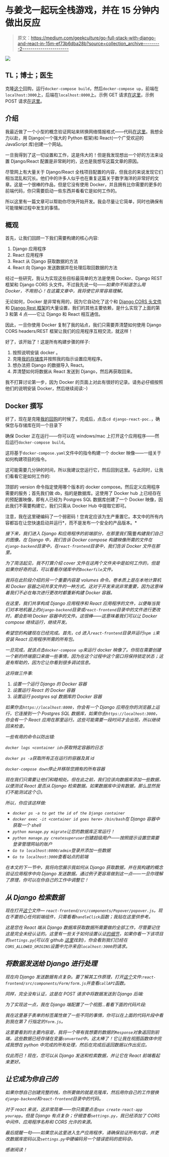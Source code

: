 # 与姜戈一起玩全栈游戏，并在 15 分钟内做出反应

> 原文：<https://medium.com/geekculture/go-full-stack-with-django-and-react-in-15m-ef73b6dba28b?source=collection_archive---------2----------------------->

![](img/bfc247b0b504372ef5ae44ef9883d19f.png)

## TL；博士；医生

克隆[这个](https://github.com/osintalex/django-react-poc)回购，运行`docker-compose build`，然后`docker-compose up`，前端在`localhost:3000`上，后端在`localhost:8000`上。示例 GET 请求[在这里](https://github.com/osintalex/django-react-poc/blob/main/django-cti-react/react-frontend/src/components/PopOver/popover.js)，示例 POST 请求[在这里](https://github.com/osintalex/django-react-poc/blob/main/django-cti-react/react-frontend/src/components/Form/form.js)。

## 介绍

我最近做了一个小型的概念验证网站来转换网络情报格式——代码[在这里](https://github.com/osintalex/django-react-poc)。我想全力以赴，用 Django(一个强大的 Python 框架)和 React(一个广受欢迎的 JavaScript 库)创建一个网站。

一旦我得到了这一切设置和工作，这是伟大的！但是我发现想出一个好的方法来设置 Django/React 配置是非常耗时的，这也是我想写这篇文章的原因。

尽管网上有大量关于 Django/React 全栈项目配置的内容，但我总的来说发现它们相当混乱和冗长。他们中的许多人似乎也在重复这篇关于数字海洋的非常好的文章。这是一个很棒的作品，但是它没有使用 Docker，并且拥有比你需要的更多的前端代码，你只需要启动一些东西并看看它是如何工作的。

所以这里有一篇文章可以帮助你尽快开始开发。我会尽量让它简单，同时也确保有可能理解过程中发生的事情。

## 概观

首先，让我们回顾一下我们需要构建的核心内容:

1.  Django 应用程序
2.  React 应用程序
3.  React 从 Django 获取数据的方法
4.  React 向 Django 发送数据并在处理后取回数据的方法

经过一些研究，我认为实现这些目标最简单的方法是使用 Docker、Django REST 框架和 Django CORS 头文件。不过我先说一句——*如果你不知道怎么用 Docker，不用担心！在这篇文章中，我将使它非常容易理解。*

无论如何，Docker 是非常有用的，因为它自动化了这个和 [Django CORS 头文件](https://github.com/adamchainz/django-cors-headers)和 [Django Rest 框架](https://www.django-rest-framework.org/api-guide/authentication/)的大量设置，我们的其他主要依赖，是什么实现了上面的第 3 和第 4 点——它让 Django 和 React 相互通信。

因此，一旦你使用 Docker 复制了我的站点，我们只需要弄清楚如何使用 Django CORS headers/REST 框架让我们的应用程序互相交流，就这样！

好了，该开始了！这是所有构建步骤的样子:

1.  按照说明安装 docker 。
2.  克隆[我的存储库](https://github.com/osintalex/django-react-poc)并按照我的指示设置应用程序。
3.  想办法把 Django 的数据导入 React。
4.  弄清楚如何将数据从 React 发送到 Django，然后再获取回来。

我不打算讨论第一步，因为 Docker 的页面上对此有很好的记录。请务必仔细按照他们的说明安装 Docker，然后继续阅读:-)

## Docker 撰写

好了，现在是克隆[我的回购](https://github.com/osintalex/django-react-poc)的时候了。完成后，点击`cd django-react-poc.`，确保您与存储库在同一个目录下

确保 Docker 正在运行——你可以在 windows/mac 上打开这个应用程序——然后运行`docker-compose build`。

这将基于`docker-compose.yaml`文件中的指令构建一个 docker 映像——一组关于如何构建项目的指令。

这可能需要几分钟的时间，所以我建议您运行它，然后回到这里。与此同时，让我们看看它是如何工作的:

顶部的 version 命令指定使用哪个版本的 docker compose。然后定义应用程序需要的服务；首先我们做 db，指的是数据库。这使用了 Docker hub 上已经存在的预配置映像，即有人已经为 Postgres SQL 数据库创建了一个 Docker 映像，因此我们不需要构建它，我们只需从 Docker Hub 中提取它即可。

注意，我在这里硬编码了一个弱密码！您肯定应该为生产重置它。本文中的所有内容都旨在让您快速启动并运行*，而不是发布一个安全的产品版本。*

*接下来，我们进入 Django 和应用程序的前端部分，在那里我们*需要*构建我们自己的图像。在 Django 中，我们告诉 Docker compose 构建映像所需的文件在`django-backend`目录中，在`react-frontend`目录中，我们告诉 Docker 文件在那里。*

*为了简洁起见，我不打算介绍 cover 文件在这两个文件夹中是如何工作的，但是如果你好奇的话，可以看看存储库中的`Dockerfile`文件。*

*我将在此阶段介绍的另一个重要内容是 volumes 命令。卷本质上是在本地计算机和 Docker 容器之间共享文件的一种方式。这对于开发来说非常重要，因为这意味着我们不必在每次进行更改时都重新构建 Docker 容器。*

*在这里，我们共享构成 Django 应用程序和 React 应用程序的文件，以便每当我们对本地机器上的`django-backend`目录或`react-frontend`目录中的文件进行更改时，都会影响 Docker 容器中的文件。这很棒——这意味着我们可以让 Docker compose 继续运行，继续开发。*

*希望您的构建现在已经完成。首先，cd 进入`react-frontend`目录并运行`npm i`来安装 React 应用程序所需的所有包。*

*一旦完成，就该点击`docker-compose up`来运行 docker 映像了。你现在需要创建一个新的终端窗口来做一些事情，因为在这个过程中这个窗口将保持锁定状态；这是有帮助的，因为它让你看到很多调试信息。*

*这将做三件事:*

1.  *设置一个运行 Django 的 Docker 容器*
2.  *设置运行 React 的 Docker 容器*
3.  *设置运行 postgres sql 数据库的 Docker 容器*

*如果你去`https://localhost:8000`，你会有一个 Django 应用在你的浏览器上运行，它连接到一个 Postgres SQL 数据库，如果你去`https://localhost:3000`，你会有一个 React 应用在那里运行。这些可能需要一段时间才会出现，所以继续回来检查。*

*一些有用的命令以防出错:*

*`docker logs <container id>`获取特定容器的日志*

*`docker ps -a`获取所有正在运行的容器及其 id*

*`docker-compose down`停止并移除您拥有的所有容器*

*现在我们只需要让他们和睦相处。但在此之前，我们应该向数据库添加一些数据，以便测试 React 是否从 Django 检索数据。如果数据库中没有数据，那么显然我们不能测试这个😕。*

*所以，你应该这样做:*

*   *`docker ps -a to get the id of the Django container`*
*   *`docker exec -it <container id goes here> /bin/bash`在 Django 容器中获取一个 shell*
*   *`python manage.py migrate`让您的数据库正常运行！*
*   *`python manage.py createsuperuser`创建超级用户——按照提示设置您需要登录管理网站的账户*
*   *`Go to localhost:8000/admin`登录并添加一些数据*
*   *`Go to localhost:3000`查看站点的前端*

*在本文的下一节中，我将向您展示我如何从 Django 获取数据，并在我构建的概念验证应用程序中向 Django 发送数据。通过例子更容易做到这一点——一旦你理解了原理，你可以在你自己的工作中调整它！*

## *从 Django 检索数据*

*现在打开[这个](https://github.com/osintalex/django-react-poc/blob/main/django-cti-react/react-frontend/src/components/PopOver/popover.js)文件— `react-frontend/src/components/Popover/popover.js`。现在不要担心任何前端组件，只需看看`handleClick`函数；我贴在这里供参考。*

*这是您在 React 端从 Django 数据库获取数据所需要做的全部工作，尽管要记住这是完全未经认证的。这里有一些关于如何设置认证[的细节](https://www.django-rest-framework.org/api-guide/authentication/)，如果你看一下该项目的`settings.py`(可以在 github [这里](https://github.com/osintalex/django-react-poc/blob/main/django-cti-react/django-backend/backend/settings.py)找到)，你会看到我们已经在`CORS_ALLOWED_ORIGINS`设置中允许来自`localhost:3000`的请求。*

## *将数据发送给 Django 进行处理*

*现在向 Django 发送数据有点复杂。要了解其工作原理，打开[这个](https://github.com/osintalex/django-react-poc/blob/main/django-cti-react/react-frontend/src/components/Form/form.js)文件:`react-frontend/src/components/Form/form.js`并查看`callAPI`函数。*

*同样，完全没有认证，这是在 POST 请求中将数据发送到 Django 后端:*

*为了实现这一点，我在 Django 端配置了一个视图…看看下面的代码片段:*

*我在这里基于表单的标签属性做了一些不同的事情，你可以在上面的代码片段中看到我在第 7 行指定的`form.js`。*

*这里要看到的主要内容是，我将一个带有我想要的数据的`Response`对象返回到前端，这些数据已经存储在变量`converted`中。这太棒了！它让我在视图函数体中完成我想在 python 中完成的所有处理，然后在完成后返回数据以作出反应。*

*仅此而已！现在，您可以从 Django 发送和检索数据，并让它在 React 前端看起来更好。*

## *让它成为你自己的*

*如果你想自己创建完整的栈，你所要做的就是克隆库，然后用你自己的工作替换`django-backend`和`react-frontend`目录中的代码。*

*对于 react 来说，这非常简单——你只需要点击`npx create-react-app yourapp`。但是 Django 有点复杂；仔细查看`settings.py`，我已经添加了 CORS 中间件、应用程序名称和 CORS 允许的来源。*

*最后提醒一句——如果您从这里进入生产应用程序，请确保验证所有内容，并更改数据库密码以及`settings.py`中硬编码另一个错误密码的密码😰。*

*感谢阅读！*